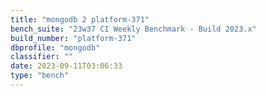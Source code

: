 ```yaml
---
title: "mongodb 2 platform-371"
bench_suite: "23w37 CI Weekly Benchmark - Build 2023.x"
build_number: "platform-371"
dbprofile: "mongodb"
classifier: ""
date: 2023-09-11T03:06:33
type: "bench"
---
```

